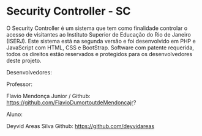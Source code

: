 # Security Controller  - SC

O Security Controller é um sistema que tem como finalidade controlar o acesso de visitantes ao Instituto Superior de Educação do Rio de Janeiro (ISERJ). Este sistema está na segunda versão e foi desenvolvido em PHP e JavaScript com HTML, CSS e BootStrap. Software com patente requerida, todos os direitos estão reservados e protegidos para os desenvolvedores deste projeto.

Desenvolvedores:  

Professor:

Flavio Mendonça Junior / Github: https://github.com/FlavioDumortoutdeMendoncajr?

Aluno:

Deyvid Areas Silva 
Github: https://github.com/deyvidareas
